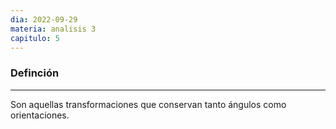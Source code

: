 ```yaml
---
dia: 2022-09-29
materia: analisis 3
capitulo: 5
---
```

### Definción
---
Son aquellas transformaciones que conservan tanto ángulos como orientaciones.